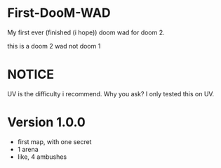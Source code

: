 # First-DooM-WAD
My first ever (finished (i hope)) doom wad for doom 2.

this is a doom 2 wad not doom 1

# NOTICE

UV is the difficulty i recommend. Why you ask? I only tested this on UV.


# Version 1.0.0
- first map, with one secret
- 1 arena
- like, 4 ambushes
